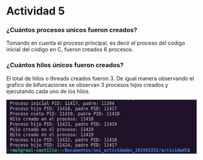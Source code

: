 # Actividad 5

### ¿Cuántos procesos unicos fueron creados?
Tomando en cuenta el proceso principal, es decir el proceso del codigo inicial del código en C, fueron creados 6 procesos.

### ¿Cuántos hilos únicos fueron creados?
El total de hilos o threads creados fueron 3. De igual manera observando el grafico de bifurcaciones se observan 3 procesos hijos creados y ejecutando cada uno de los hilos.

![](./imgs/img1.png)